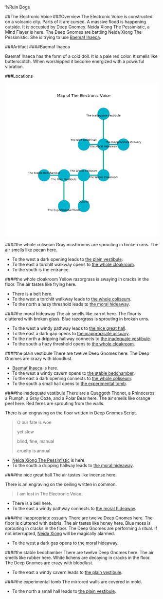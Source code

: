%Ruin Dogs

##The Electronic Voice
###Overview
The Electronic Voice is constructed on a volcanic city. Parts of it are cursed. A massive flood is happening outside. It is occupied by Deep Gnomes. <a name="Neida-Xiong-The-Pessimistic"></a>Neida Xiong The Pessimistic, a Mind Flayer is here. The Deep Gnomes are battling Neida Xiong The Pessimistic. She  is trying to use [Baemaf Ihaeca](#Baemaf-Ihaeca). 



###Artifact
####<a name="Baemaf-Ihaeca"></a>Baemaf Ihaeca


Baemaf Ihaeca has the form of a cold doll. It is a pale red color. It smells like butterscotch. When worshipped it become energized with a powerful vibration. 





###Locations


![](../v2/images/The-Electronic-Voice.png)

####<a name="the-whole-coliseum"></a>the whole coliseum
Gray mushrooms are sprouting in broken urns. The air smells like pecan here. 



* To the west a dark opening leads to [the plain vestibule](#the-plain-vestibule).
* To the east a torchlit walkway opens to [the whole cloakroom](#the-whole-cloakroom).
* To the south is the entrance.


####<a name="the-whole-cloakroom"></a>the whole cloakroom
Yellow razorgrass is swaying in cracks in the floor. The air tastes like frying here. 



* There is a belt here.
* To the west a torchlit walkway leads to [the whole coliseum](#the-whole-coliseum).
* To the north a hazy threshold leads to [the moral hideaway](#the-moral-hideaway).


####<a name="the-moral-hideaway"></a>the moral hideaway
The air smells like carrot here. The floor is cluttered with broken glass. Blue razorgrass is sprouting in broken urns. 



* To the west a windy pathway leads to [the nice great hall](#the-nice-great-hall).
* To the east a dark gap opens to [the inappropriate ossuary](#the-inappropriate-ossuary).
* To the north a dripping hallway connects to [the inadequate vestibule](#the-inadequate-vestibule).
* To the south a hazy threshold opens to [the whole cloakroom](#the-whole-cloakroom).


####<a name="the-plain-vestibule"></a>the plain vestibule
There are twelve Deep Gnomes here. The Deep Gnomes are crazy with bloodlust. 



* [Baemaf Ihaeca](#Baemaf-Ihaeca) is here.
* To the west a windy cavern opens to [the stable bedchamber](#the-stable-bedchamber).
* To the east a dark opening connects to [the whole coliseum](#the-whole-coliseum).
* To the south a small hall opens to [the experimental tomb](#the-experimental-tomb).


####<a name="the-inadequate-vestibule"></a>the inadequate vestibule
There are a Quaggoth Thonot, a Rhinoceros, a Flumph, a Gray Ooze, and a Polar Bear here. The air smells like orange peel here. Red ferns are sprouting from the walls. 

There is an engraving on the floor written in Deep Gnomes Script. 

> O our fate is woe
>
> yet slow
>
> blind, fine, manual
>
> cruelty is annual
>


* [Neida Xiong The Pessimistic](#Neida-Xiong-The-Pessimistic) is here.
* To the south a dripping hallway leads to [the moral hideaway](#the-moral-hideaway).


####<a name="the-nice-great-hall"></a>the nice great hall
The air tastes like incense here. 

There is an engraving on the ceiling written in common. 

> I am lost in The Electronic Voice.
>


* There is a bell here.
* To the east a windy pathway connects to [the moral hideaway](#the-moral-hideaway).


####<a name="the-inappropriate-ossuary"></a>the inappropriate ossuary
There are twelve Deep Gnomes here. The floor is cluttered with debris. The air tastes like honey here. Blue moss is sprouting in cracks in the floor. The Deep Gnomes are performing a ritual. If not interrupted, [Neida Xiong](#Neida-Xiong) will be magically alarmed. 



* To the west a dark gap opens to [the moral hideaway](#the-moral-hideaway).


####<a name="the-stable-bedchamber"></a>the stable bedchamber
There are twelve Deep Gnomes here. The air smells like rubber here. White lichens are decaying in cracks in the floor. The Deep Gnomes are crazy with bloodlust. 



* To the east a windy cavern leads to [the plain vestibule](#the-plain-vestibule).


####<a name="the-experimental-tomb"></a>the experimental tomb
The mirrored walls are covered in mold. 



* To the north a small hall leads to [the plain vestibule](#the-plain-vestibule).


